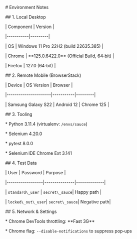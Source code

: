 \# Environment Notes



\## 1. Local Desktop



| Component | Version |

|-----------|---------|

| OS        | Windows 11 Pro 22H2 (build 22635.385) |

| Chrome    | \*\*125.0.6422.0\*\* (Official Build, 64‑bit) |

| Firefox   | 127.0 (64‑bit) |



\## 2. Remote Mobile (BrowserStack)



| Device               | OS Version | Browser |

|----------------------|-----------|---------|

| Samsung Galaxy S22   | Android 12 | Chrome 125 |



\## 3. Tooling



\* Python 3.11.4 (virtualenv: `/envs/sauce`)

\* Selenium 4.20.0  

\* pytest 8.0.0  

\* Selenium IDE Chrome Ext 3.141  



\## 4. Test Data



| User             | Password       | Purpose      |

|------------------|---------------|--------------|

| `standard\_user`  | `secret\_sauce`| Happy path   |

| `locked\_out\_user`| `secret\_sauce`| Negative path|



\## 5. Network \& Settings



\* Chrome DevTools throttling: \*\*Fast 3G\*\*  

\* Chrome flag: `--disable-notifications` to suppress pop‑ups




